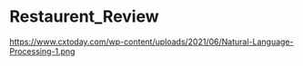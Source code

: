 # Restaurent_Review
https://www.cxtoday.com/wp-content/uploads/2021/06/Natural-Language-Processing-1.png
